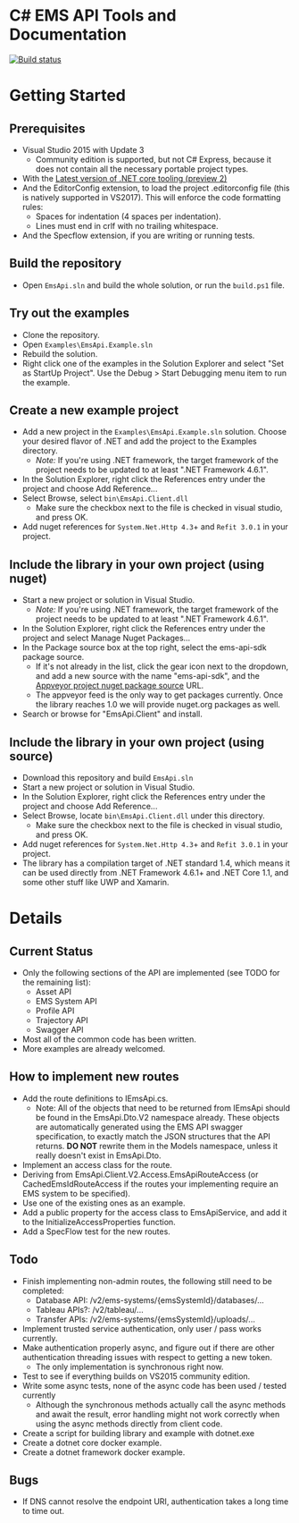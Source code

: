 # C\# EMS API Tools and Documentation

[![Build status](https://ci.appveyor.com/api/projects/status/396p7tm0hfyeyd98?svg=true)](https://ci.appveyor.com/project/GEAviationFlightAnalytics/emsapi-client)

# Getting Started

## Prerequisites
* Visual Studio 2015 with Update 3
	* Community edition is supported, but not C# Express, because it does not contain all the necessary portable project types.
* With the [Latest version of .NET core tooling (preview 2)](https://marketplace.visualstudio.com/items?itemName=JacquesEloff.MicrosoftASPNETandWebTools-9689)
* And the EditorConfig extension, to load the project .editorconfig file (this is natively supported in VS2017). This will enforce the code formatting rules:
	* Spaces for indentation (4 spaces per indentation).
	* Lines must end in crlf with no trailing whitespace.
* And the Specflow extension, if you are writing or running tests.

## Build the repository
* Open `EmsApi.sln` and build the whole solution, or run the `build.ps1` file.

## Try out the examples
* Clone the repository.
* Open `Examples\EmsApi.Example.sln`
* Rebuild the solution.
* Right click one of the examples in the Solution Explorer and select "Set as StartUp Project". Use the Debug > Start Debugging menu item to run the example.

## Create a new example project
* Add a new project in the `Examples\EmsApi.Example.sln` solution. Choose your desired flavor of .NET and add the project to the Examples directory.
	* *Note:* If you're using .NET framework, the target framework of the project needs to be updated to at least ".NET Framework 4.6.1".
* In the Solution Explorer, right click the References entry under the project and choose Add Reference...
* Select Browse, select `bin\EmsApi.Client.dll`
	* Make sure the checkbox next to the file is checked in visual studio, and press OK.
* Add nuget references for `System.Net.Http 4.3`+ and `Refit 3.0.1` in your project.

## Include the library in your own project (using nuget)
* Start a new project or solution in Visual Studio.
	* *Note:* If you're using .NET framework, the target framework of the project needs to be updated to at least ".NET Framework 4.6.1".
* In the Solution Explorer, right click the References entry under the project and select Manage Nuget Packages...
* In the Package source box at the top right, select the ems-api-sdk package source.
	* If it's not already in the list, click the gear icon next to the dropdown, and add a new source with the name "ems-api-sdk", and the [Appveyor project nuget package source](https://ci.appveyor.com/nuget/ems-api-sdk) URL.
	* The appveyor feed is the only way to get packages currently. Once the library reaches 1.0 we will provide nuget.org packages as well.
* Search or browse for "EmsApi.Client" and install.

## Include the library in your own project (using source)
* Download this repository and build `EmsApi.sln`
* Start a new project or solution in Visual Studio.
* In the Solution Explorer, right click the References entry under the project and choose Add Reference...
* Select Browse, locate `bin\EmsApi.Client.dll` under this directory.
	* Make sure the checkbox next to the file is checked in visual studio, and press OK.
* Add nuget references for `System.Net.Http 4.3`+ and `Refit 3.0.1` in your project.
* The library has a compilation target of .NET standard 1.4, which means it can be used directly from .NET Framework 4.6.1+ and .NET Core 1.1, and some other stuff like UWP and Xamarin.

# Details

## Current Status
* Only the following sections of the API are implemented (see TODO for the remaining list):
	* Asset API
	* EMS System API
	* Profile API
	* Trajectory API
	* Swagger API
* Most all of the common code has been written.
* More examples are already welcomed.

## How to implement new routes
* Add the route definitions to IEmsApi.cs.
	* Note: All of the objects that need to be returned from IEmsApi should be found in the EmsApi.Dto.V2 namespace already. These objects are automatically generated using the EMS API swagger specification, to exactly match the JSON structures that the API returns. **DO NOT** rewrite them in the Models namespace, unless it really doesn't exist in EmsApi.Dto.
* Implement an access class for the route.
*	Deriving from EmsApi.Client.V2.Access.EmsApiRouteAccess (or CachedEmsIdRouteAccess if the routes your implementing require an EMS system to be specified).
*	Use one of the existing ones as an example.
* Add a public property for the access class to EmsApiService, and add it to the InitializeAccessProperties function.
* Add a SpecFlow test for the new routes.

## Todo
* Finish implementing non-admin routes, the following still need to be completed:
	* Database API: /v2/ems-systems/{emsSystemId}/databases/...
	* Tableau APIs?: /v2/tableau/...
	* Transfer APIs: /v2/ems-systems/{emsSystemId}/uploads/...
* Implement trusted service authentication, only user / pass works currently.
* Make authentication properly async, and figure out if there are other authentication threading issues with respect to getting a new token.
	* The only implementation is synchronous right now.
* Test to see if everything builds on VS2015 community edition.
* Write some async tests, none of the async code has been used / tested currently
	* Although the synchronous methods actually call the async methods and await the result, error handling might not work correctly when using the async methods directly from client code.
* Create a script for building library and example with dotnet.exe
* Create a dotnet core docker example.
* Create a dotnet framework docker example.

## Bugs
* If DNS cannot resolve the endpoint URI, authentication takes a long time to time out.